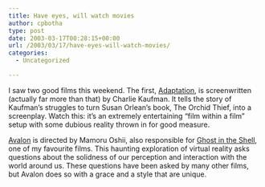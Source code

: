 ```yaml
---
title: Have eyes, will watch movies
author: cpbotha
type: post
date: 2003-03-17T00:28:15+00:00
url: /2003/03/17/have-eyes-will-watch-movies/
categories:
  - Uncategorized

---
```

I saw two good films this weekend. The first, [Adaptation][1], is screenwritten (actually far more than that) by Charlie Kaufman. It tells the story of Kaufman’s struggles to turn Susan Orlean’s book, The Orchid Thief, into a screenplay. Watch this: it’s an extremely entertaining “film within a film” setup with some dubious reality thrown in for good measure.

[Avalon][2] is directed by Mamoru Oshii, also responsible for [Ghost in the Shell][3], one of my favourite films. This haunting exploration of virtual reality asks questions about the solidness of our perception and interaction with the world around us. These questions have been asked by many other films, but Avalon does so with a grace and a style that are unique.

 [1]: http://us.imdb.com/Title?0268126
 [2]: http://us.imdb.com/Title?0267287
 [3]: http://us.imdb.com/Title?0301344
